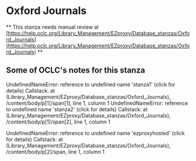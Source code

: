 # Oxford Journals
** This stanza needs manual review at [https://help.oclc.org/Library_Management/EZproxy/Database_stanzas/Oxford_Journals](https://help.oclc.org/Library_Management/EZproxy/Database_stanzas/Oxford_Journals) **

## Some of OCLC's notes for this stanza

UndefinedNameError: reference to undefined name 'stanza1'  (click for details) Callstack:
    at (Library_Management/EZproxy/Database_stanzas/Oxford_Journals), /content/body/p[1]/span[1], line 1, column 1 
UndefinedNameError: reference to undefined name 'stanza2'  (click for details) Callstack:
    at (Library_Management/EZproxy/Database_stanzas/Oxford_Journals), /content/body/p[1]/span[2], line 1, column 1 


UndefinedNameError: reference to undefined name 'ezproxyhosted'  (click for details) Callstack:
    at (Library_Management/EZproxy/Database_stanzas/Oxford_Journals), /content/body/p[2]/span, line 1, column 1 


&nbsp;
